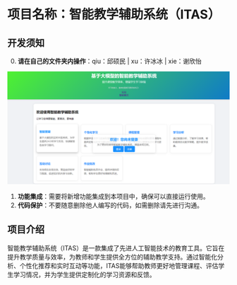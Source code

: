 # 项目名称：智能教学辅助系统（ITAS）

## 开发须知
0. **请在自己的文件夹内操作**：qiu：邱硕民 \| xu：许冰冰 \| xie：谢欣怡

![项目图片](static/index.png)

1. **功能集成**：需要将新增功能集成到本项目中，确保可以直接运行使用。
2. **代码保护**：不要随意删除他人编写的代码，如需删除请先进行沟通。

## 项目介绍

智能教学辅助系统（ITAS）是一款集成了先进人工智能技术的教育工具。它旨在提升教学质量与效率，为教师和学生提供全方位的辅助教学支持。通过智能化分析、个性化推荐和实时互动等功能，ITAS能够帮助教师更好地管理课程、评估学生学习情况，并为学生提供定制化的学习资源和反馈。
